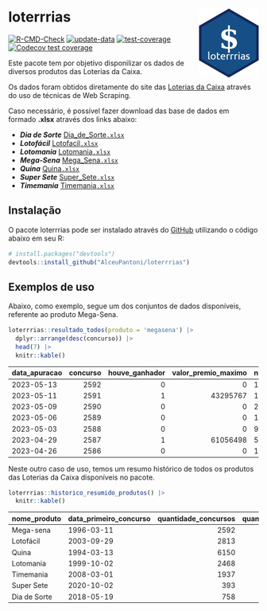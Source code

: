 
<!-- README.md is generated from README.Rmd. Please edit that file -->

# loterrrias <img src="man/figures/logo.png" align="right" height="139" />

<!-- badges: start -->

[![R-CMD-Check](https://github.com/AlceuPantoni/loterrrias/actions/workflows/R-CMD-check.yaml/badge.svg?branch=main)](https://github.com/AlceuPantoni/loterrrias/actions/workflows/R-CMD-check.yaml)
[![update-data](https://github.com/AlceuPantoni/loterrrias/actions/workflows/update-data.yaml/badge.svg)](https://github.com/AlceuPantoni/loterrrias/actions/workflows/update-data.yaml)
[![test-coverage](https://github.com/AlceuPantoni/loterrrias/actions/workflows/test-coverage.yaml/badge.svg?branch=main)](https://github.com/AlceuPantoni/loterrrias/actions/workflows/test-coverage.yaml)
[![Codecov test
coverage](https://codecov.io/gh/AlceuPantoni/loterrrias/branch/main/graph/badge.svg)](https://codecov.io/gh/AlceuPantoni/loterrrias?branch=main)
<!-- badges: end -->

Este pacote tem por objetivo disponilizar os dados de diversos produtos
das Loterias da Caixa.

Os dados foram obtidos diretamente do site das [Loterias da
Caixa](https://loterias.caixa.gov.br/Paginas/default.aspx) através do
uso de técnicas de Web Scraping.

Caso necessário, é possível fazer download das base de dados em formado
**.xlsx** através dos links abaixo:

  - ***Dia de Sorte***
    [Dia\_de\_Sorte`.xlsx`](https://raw.githubusercontent.com/AlceuPantoni/loterrrias/main/data-raw/resultados_diadesorte.xlsx)
  - ***Lotofácil***
    [Lotofacil`.xlsx`](https://raw.githubusercontent.com/AlceuPantoni/loterrrias/main/data-raw/resultados_lotofacil.xlsx)
  - ***Lotomania***
    [Lotomania`.xlsx`](https://raw.githubusercontent.com/AlceuPantoni/loterrrias/main/data-raw/resultados_lotomania.xlsx)
  - ***Mega-Sena***
    [Mega\_Sena`.xlsx`](https://raw.githubusercontent.com/AlceuPantoni/loterrrias/main/data-raw/resultados_megasena.xlsx)
  - ***Quina***
    [Quina`.xlsx`](https://raw.githubusercontent.com/AlceuPantoni/loterrrias/main/data-raw/resultados_quina.xlsx)
  - ***Super Sete***
    [Super\_Sete`.xlsx`](https://raw.githubusercontent.com/AlceuPantoni/loterrrias/main/data-raw/resultados_supersete.xlsx)
  - ***Timemania***
    [Timemania`.xlsx`](https://raw.githubusercontent.com/AlceuPantoni/loterrrias/main/data-raw/resultados_timemania.xlsx)

## Instalação

O pacote loterrrias pode ser instalado através do
[GitHub](https://github.com/) utilizando o código abaixo em seu R:

``` r
# install.packages("devtools")
devtools::install_github("AlceuPantoni/loterrrias")
```

## Exemplos de uso

Abaixo, como exemplo, segue um dos conjuntos de dados disponíveis,
referente ao produto Mega-Sena.

``` r
loterrrias::resultado_todos(produto = 'megasena') |> 
  dplyr::arrange(desc(concurso)) |> 
  head(7) |> 
  knitr::kable()
```

| data\_apuracao | concurso | houve\_ganhador | valor\_premio\_maximo | numeros\_sorteados | num\_1 | num\_2 | num\_3 | num\_4 | num\_5 | num\_6 |
| :------------- | -------: | --------------: | --------------------: | :----------------- | -----: | -----: | -----: | -----: | -----: | -----: |
| 2023-05-13     |     2592 |               0 |                     0 | 15;17;28;34;35;51  |     15 |     17 |     28 |     34 |     35 |     51 |
| 2023-05-11     |     2591 |               1 |              43295767 | 10;11;21;23;28;30  |     10 |     11 |     21 |     23 |     28 |     30 |
| 2023-05-09     |     2590 |               0 |                     0 | 2;12;28;36;43;48   |      2 |     12 |     28 |     36 |     43 |     48 |
| 2023-05-06     |     2589 |               0 |                     0 | 1;15;16;25;32;36   |      1 |     15 |     16 |     25 |     32 |     36 |
| 2023-05-03     |     2588 |               0 |                     0 | 9;13;22;31;57;58   |      9 |     13 |     22 |     31 |     57 |     58 |
| 2023-04-29     |     2587 |               1 |              61056498 | 5;10;11;22;23;37   |      5 |     10 |     11 |     22 |     23 |     37 |
| 2023-04-26     |     2586 |               0 |                     0 | 10;18;41;49;53;59  |     10 |     18 |     41 |     49 |     53 |     59 |

Neste outro caso de uso, temos um resumo histórico de todos os produtos
das Loterias da Caixa disponíveis no pacote.

``` r
loterrrias::historico_resumido_produtos() |> 
  knitr::kable()
```

| nome\_produto | data\_primeiro\_concurso | quantidade\_concursos | quantidade\_concursos\_com\_ganhador | percentual\_com\_ganhador | media\_premiacao | maior\_premio | menor\_premio | total\_dezenas\_sorteadas | numero\_mais\_sorteado | numero\_menos\_sorteado |
| :------------ | :----------------------- | --------------------: | -----------------------------------: | ------------------------: | ---------------: | ------------: | ------------: | ------------------------: | ---------------------: | ----------------------: |
| Mega-sena     | 1996-03-11               |                  2592 |                                  588 |                      0.23 |       23522270.7 |     289420865 |     348732.75 |                     15552 |                     10 |                      26 |
| Lotofácil     | 2003-09-29               |                  2813 |                                 2529 |                      0.90 |         904241.7 |       8252873 |      10712.22 |                     42195 |                     20 |                      16 |
| Quina         | 1994-03-13               |                  6150 |                                 2505 |                      0.41 |        3278654.8 |     579215957 |      14230.37 |                     30750 |                      4 |                      47 |
| Lotomania     | 1999-10-02               |                  2468 |                                  660 |                      0.27 |        2295380.7 |      37261930 |     109348.66 |                     49360 |                     47 |                      96 |
| Timemania     | 2008-03-01               |                  1937 |                                   71 |                      0.04 |       26626947.0 |     818652938 |     164711.44 |                     13559 |                     20 |                      53 |
| Super Sete    | 2020-10-02               |                   393 |                                   19 |                      0.05 |        2781923.9 |       8601548 |     124747.77 |                      2751 |                      9 |                       4 |
| Dia de Sorte  | 2018-05-19               |                   758 |                                  259 |                      0.34 |         782794.5 |       3770060 |      59101.35 |                      5306 |                     10 |                       1 |
